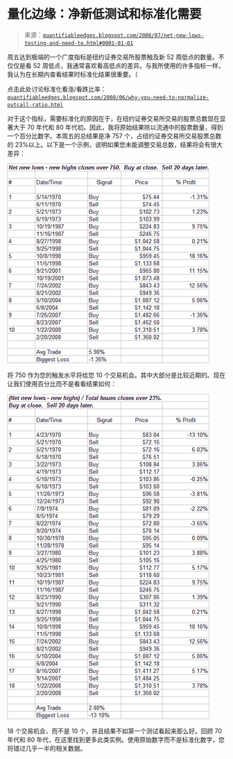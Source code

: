 <!--yml

分类：未分类

日期：2024-05-18 08:12:29

-->

# 量化边缘：净新低测试和标准化需要

> 来源：[`quantifiableedges.blogspot.com/2008/07/net-new-lows-testing-and-need-to.html#0001-01-01`](http://quantifiableedges.blogspot.com/2008/07/net-new-lows-testing-and-need-to.html#0001-01-01)

周五达到极端的一个广度指标是纽约证券交易所股票触及新 52 周低点的数量。不仅仅是看 52 周低点，我通常喜欢看高低点的差异。与我所使用的许多指标一样，我认为在长期内查看结果时标准化结果很重要。（

点击此处讨论标准化看涨/看跌比率：[`quantifiableedges.blogspot.com/2008/06/why-you-need-to-normalize-putcall-ratio.html`](http://quantifiableedges.blogspot.com/2008/06/why-you-need-to-normalize-putcall-ratio.html)

对于这个指标，需要标准化的原因在于，在纽约证券交易所交易的股票总数现在显著大于 70 年代和 80 年代初。因此，我将原始结果除以流通中的股票数量，得到一个百分比数字。本周五的总结果是净 757 个，占纽约证券交易所交易股票总数的 23%以上。以下是一个示例，说明如果您未能调整交易总数，结果将会有很大差异：

![图片](img/8f94a39d1fbf825c313400b39e3ea70e.png)

将 750 作为您的触发水平将给您 10 个交易机会。其中大部分是比较近期的。现在让我们使用百分比而不是看看结果如何：

![图片](img/cef2052b493b1da947d5df13824d8fcc.png)

18 个交易机会，而不是 10 个，并且结果不如第一个测试看起来那么好。回顾 70 年代和 80 年代，在这里找到更多此类实例。使用原始数字而不是标准化数字，您将错过几乎一半的相关数据。

